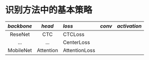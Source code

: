 # 识别方法中的基本策略
*backbone* | *head* | *loss* | *conv* | *activation* |
:---: | :---: |:--- | :---: | :---: |
ReseNet | CTC | CTCLoss |
...   | ...  | CenterLoss | 
MobileNet | Attention | AttentionLoss |
